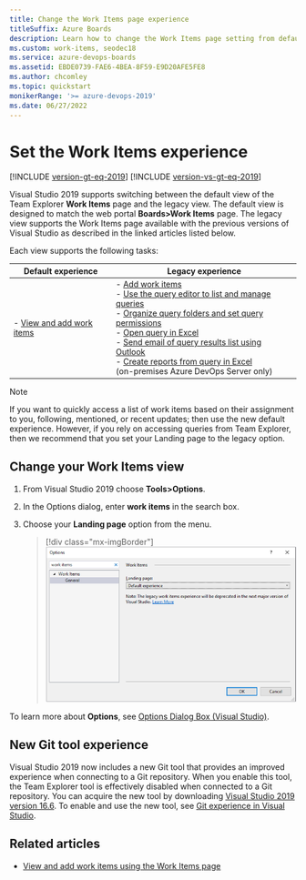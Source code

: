 ```yaml
---
title: Change the Work Items page experience
titleSuffix: Azure Boards
description: Learn how to change the Work Items page setting from default to legacy. 
ms.custom: work-items, seodec18  
ms.service: azure-devops-boards
ms.assetid: EBDE0739-FAE6-4BEA-8F59-E9D20AFE5FE8
ms.author: chcomley
ms.topic: quickstart
monikerRange: '>= azure-devops-2019'
ms.date: 06/27/2022
---
```


# Set the Work Items experience

[!INCLUDE [version-gt-eq-2019](../../includes/version-gt-eq-2019.md)] 
[!INCLUDE [version-vs-gt-eq-2019](../../includes/version-vs-gt-eq-2019.md)]   

Visual Studio 2019 supports switching between the default view of the Team Explorer **Work Items** page and the legacy view. The default view is designed to match the web portal **Boards>Work Items** page. The legacy view supports the Work Items page available with the previous versions of Visual Studio as described in the linked articles listed below.

Each view supports the following tasks: 

| **Default experience**|**Legacy experience**|
|-----------------------|---------------------| 
|- [View and add work items](./view-add-work-items.md)|- [Add work items](../backlogs/add-work-items.md)<br/>- [Use the query editor to list and manage queries](../queries/using-queries.md)<br/>- [Organize query folders and set query permissions](../queries/set-query-permissions.md)<br/>- [Open query in Excel](../backlogs/office/bulk-add-modify-work-items-excel.md)<br/>- [Send email of query results list using Outlook](../work-items/email-work-items.md)<br/>- [Create reports from query in Excel](/previous-versions/azure/devops/report/admin/create-status-and-trend-excel-reports)<br/>(on-premises Azure DevOps Server only)</br></ul>|
 
> [!NOTE]
> If you want to quickly access a list of work items based on their assignment to you, following, mentioned, or recent updates; then use the new default experience. However, if you rely on accessing queries from Team Explorer, then we recommend that you set your Landing page to the legacy option. 


## Change your Work Items view

1. From Visual Studio 2019 choose **Tools>Options**.

1. In the Options dialog, enter **work items** in the search box.  

1. Choose your **Landing page** option from the menu. 

	> [!div class="mx-imgBorder"]  
	> ![Open Tools>Options>Work Items](media/set-vs-experience/option-vs-options-work-items.png)

To learn more about **Options**, see [Options Dialog Box (Visual Studio)](/visualstudio/ide/reference/options-dialog-box-visual-studio).

## New Git tool experience

Visual Studio 2019 now includes a new Git tool that provides an improved experience when connecting to a Git repository. When you enable this tool, the Team Explorer tool is effectively disabled when connected to a Git repository. You can acquire the new tool by downloading [Visual Studio 2019 version 16.6](/visualstudio/releases/2019/release-notes-v16.6). To enable and use the new tool, see [Git experience in Visual Studio](/visualstudio/ide/git-with-visual-studio).  

## Related articles

- [View and add work items using the Work Items page](view-add-work-items.md)
